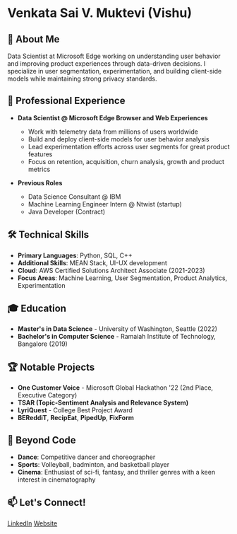 <!---
smuktevi/smuktevi is a ✨ special ✨ repository because its `README.md` (this file) appears on your GitHub profile.
You can click the Preview link to take a look at your changes.
--->

# Venkata Sai V. Muktevi (Vishu)

## 🚀 About Me
Data Scientist at Microsoft Edge working on understanding user behavior and improving product experiences through data-driven decisions. I specialize in user segmentation, experimentation, and building client-side models while maintaining strong privacy standards.

## 💼 Professional Experience
- **Data Scientist @ Microsoft Edge Browser and Web Experiences**
  - Work with telemetry data from millions of users worldwide
  - Build and deploy client-side models for user behavior analysis
  - Lead experimentation efforts across user segments for great product features
  - Focus on retention, acquisition, churn analysis, growth and product metrics

- **Previous Roles**
  - Data Science Consultant @ IBM
  - Machine Learning Engineer Intern @ Ntwist (startup)
  - Java Developer (Contract)

## 🛠️ Technical Skills
- **Primary Languages**: Python, SQL, C++
- **Additional Skills**: MEAN Stack, UI-UX development
- **Cloud**: AWS Certified Solutions Architect Associate (2021-2023)
- **Focus Areas**: Machine Learning, User Segmentation, Product Analytics, Experimentation

## 🎓 Education
- **Master's in Data Science** - University of Washington, Seattle (2022)
- **Bachelor's in Computer Science** - Ramaiah Institute of Technology, Bangalore (2019)

## 🏆 Notable Projects
- **One Customer Voice** - Microsoft Global Hackathon '22 (2nd Place, Executive Category)
- **TSAR (Topic-Sentiment Analysis and Relevance System)**
- **LyriQuest** - College Best Project Award
- **BEReddiT**, **RecipEat**, **PipedUp**, **FixForm**

## 🎨 Beyond Code
- **Dance**: Competitive dancer and choreographer
- **Sports**: Volleyball, badminton, and basketball player
- **Cinema**: Enthusiast of sci-fi, fantasy, and thriller genres with a keen interest in cinematography

## 📫 Let's Connect!
[LinkedIn](https://www.linkedin.com/in/smuktevi/) [Website](https://smuktevi.github.io/index.html)
